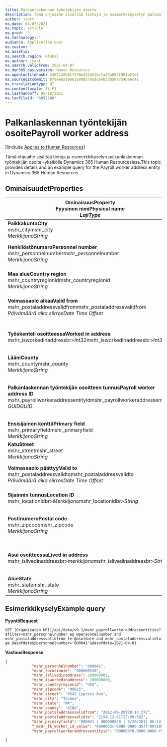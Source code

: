```yaml
---
title: Palkanlaskennan työntekijän osoite
description: Tämä ohjeaihe sisältää tietoja ja esimerkkikyselyn palkanlaskennan työntekijän osoite -yksikölle Dynamics 365 Human Resourcesissa.
author: jcart
ms.date: 04/07/2021
ms.topic: article
ms.prod: ''
ms.technology: ''
audience: Application User
ms.custom: ''
ms.assetid: ''
ms.search.region: Global
ms.author: jcart
ms.search.validFrom: 2021-04-07
ms.dyn365.ops.version: Human Resources
ms.openlocfilehash: 3407128b0172f0e253d51bcfa23a894f981e21e2
ms.sourcegitcommit: 879ee8a10e6158885795dce4b3db5077540eec41
ms.translationtype: HT
ms.contentlocale: fi-FI
ms.lasthandoff: 05/18/2021
ms.locfileid: "6052286"
---
```

# <a name="payroll-worker-address"></a><span data-ttu-id="2d86e-103">Palkanlaskennan työntekijän osoite</span><span class="sxs-lookup"><span data-stu-id="2d86e-103">Payroll worker address</span></span>

[!include [Applies to Human Resources](../includes/applies-to-hr.md)]

<span data-ttu-id="2d86e-104">Tämä ohjeaihe sisältää tietoja ja esimerkkikyselyn palkanlaskennan työntekijän osoite -yksikölle Dynamics 365 Human Resourcesissa.</span><span class="sxs-lookup"><span data-stu-id="2d86e-104">This topic provides details and an example query for the Payroll worker address entity in Dynamics 365 Human Resources.</span></span>

## <a name="properties"></a><span data-ttu-id="2d86e-105">Ominaisuudet</span><span class="sxs-lookup"><span data-stu-id="2d86e-105">Properties</span></span>

| <span data-ttu-id="2d86e-106">Ominaisuus</span><span class="sxs-lookup"><span data-stu-id="2d86e-106">Property</span></span><br><span data-ttu-id="2d86e-107">**Fyysinen nimi**</span><span class="sxs-lookup"><span data-stu-id="2d86e-107">**Physical name**</span></span><br><span data-ttu-id="2d86e-108">**_Laji_**</span><span class="sxs-lookup"><span data-stu-id="2d86e-108">**_Type_**</span></span> | <span data-ttu-id="2d86e-109">Käytä</span><span class="sxs-lookup"><span data-stu-id="2d86e-109">Use</span></span> | <span data-ttu-id="2d86e-110">kuvaus</span><span class="sxs-lookup"><span data-stu-id="2d86e-110">Description</span></span> |
| --- | --- | --- |
| <span data-ttu-id="2d86e-111">**Paikkakunta**</span><span class="sxs-lookup"><span data-stu-id="2d86e-111">**City**</span></span><br><span data-ttu-id="2d86e-112">mshr_city</span><span class="sxs-lookup"><span data-stu-id="2d86e-112">mshr_city</span></span><br><span data-ttu-id="2d86e-113">*Merkkijono*</span><span class="sxs-lookup"><span data-stu-id="2d86e-113">*String*</span></span> | <span data-ttu-id="2d86e-114">Vain luku</span><span class="sxs-lookup"><span data-stu-id="2d86e-114">Read-only</span></span><br><span data-ttu-id="2d86e-115">Vaadittu</span><span class="sxs-lookup"><span data-stu-id="2d86e-115">Required</span></span> | <span data-ttu-id="2d86e-116">Osoitteessa määritetty paikkakunta.</span><span class="sxs-lookup"><span data-stu-id="2d86e-116">The city defined for the address.</span></span>   |
| <span data-ttu-id="2d86e-117">**Henkilöstönumero**</span><span class="sxs-lookup"><span data-stu-id="2d86e-117">**Personnel number**</span></span><br><span data-ttu-id="2d86e-118">mshr_personnelnumber</span><span class="sxs-lookup"><span data-stu-id="2d86e-118">mshr_personnelnumber</span></span><br><span data-ttu-id="2d86e-119">*Merkkijono*</span><span class="sxs-lookup"><span data-stu-id="2d86e-119">*String*</span></span> | <span data-ttu-id="2d86e-120">Vain luku</span><span class="sxs-lookup"><span data-stu-id="2d86e-120">Read-only</span></span><br><span data-ttu-id="2d86e-121">Vaadittu</span><span class="sxs-lookup"><span data-stu-id="2d86e-121">Required</span></span> | <span data-ttu-id="2d86e-122">Työntekijän yksilöivä henkilökuntanumero.</span><span class="sxs-lookup"><span data-stu-id="2d86e-122">The employee's unique personnel number.</span></span>  |
| <span data-ttu-id="2d86e-123">**Maa alue**</span><span class="sxs-lookup"><span data-stu-id="2d86e-123">**Country region**</span></span><br><span data-ttu-id="2d86e-124">mshr_countryregionid</span><span class="sxs-lookup"><span data-stu-id="2d86e-124">mshr_countryregionid</span></span><br><span data-ttu-id="2d86e-125">*Merkkijono*</span><span class="sxs-lookup"><span data-stu-id="2d86e-125">*String*</span></span> | <span data-ttu-id="2d86e-126">Vain luku</span><span class="sxs-lookup"><span data-stu-id="2d86e-126">Read-only</span></span><br><span data-ttu-id="2d86e-127">Vaadittu</span><span class="sxs-lookup"><span data-stu-id="2d86e-127">Required</span></span> | <span data-ttu-id="2d86e-128">Osoitteeseen määritetty maa tai alue</span><span class="sxs-lookup"><span data-stu-id="2d86e-128">The country region defined for the address</span></span>  |
| <span data-ttu-id="2d86e-129">**Voimassaolo alkaa**</span><span class="sxs-lookup"><span data-stu-id="2d86e-129">**Valid from**</span></span><br><span data-ttu-id="2d86e-130">mshr_postaladdressvalidfrom</span><span class="sxs-lookup"><span data-stu-id="2d86e-130">mshr_postaladdressvalidfrom</span></span><br><span data-ttu-id="2d86e-131">*Päivämäärä aika siirros*</span><span class="sxs-lookup"><span data-stu-id="2d86e-131">*Date Time Offset*</span></span> | <span data-ttu-id="2d86e-132">Vain luku</span><span class="sxs-lookup"><span data-stu-id="2d86e-132">Read-only</span></span> <br><span data-ttu-id="2d86e-133">Vaadittu</span><span class="sxs-lookup"><span data-stu-id="2d86e-133">Required</span></span> | <span data-ttu-id="2d86e-134">Päivämäärä, josta alkaen osoite on voimassa.</span><span class="sxs-lookup"><span data-stu-id="2d86e-134">The date the address is valid from.</span></span> |
| <span data-ttu-id="2d86e-135">**Työskenteli osoitteessa**</span><span class="sxs-lookup"><span data-stu-id="2d86e-135">**Worked in address**</span></span><br><span data-ttu-id="2d86e-136">mshr_isworkedinaddressbr>*Int32*</span><span class="sxs-lookup"><span data-stu-id="2d86e-136">mshr_isworkedinaddressbr>*Int32*</span></span> | <span data-ttu-id="2d86e-137">Vain luku</span><span class="sxs-lookup"><span data-stu-id="2d86e-137">Read-only</span></span><br><span data-ttu-id="2d86e-138">Vaadittu</span><span class="sxs-lookup"><span data-stu-id="2d86e-138">Required</span></span> | <span data-ttu-id="2d86e-139">Osoittaa, onko osoite se, jossa työntekijä työskentelee.</span><span class="sxs-lookup"><span data-stu-id="2d86e-139">Denotes if the address is where the employee works.</span></span> |
| <span data-ttu-id="2d86e-140">**Lääni**</span><span class="sxs-lookup"><span data-stu-id="2d86e-140">**County**</span></span><br><span data-ttu-id="2d86e-141">mshr_county</span><span class="sxs-lookup"><span data-stu-id="2d86e-141">mshr_county</span></span><br><span data-ttu-id="2d86e-142">*Merkkijono*</span><span class="sxs-lookup"><span data-stu-id="2d86e-142">*String*</span></span> | <span data-ttu-id="2d86e-143">Vain luku</span><span class="sxs-lookup"><span data-stu-id="2d86e-143">Read-only</span></span><br><span data-ttu-id="2d86e-144">Vaadittu</span><span class="sxs-lookup"><span data-stu-id="2d86e-144">Required</span></span> | <span data-ttu-id="2d86e-145">Osoitteessa määritetty maakunta.</span><span class="sxs-lookup"><span data-stu-id="2d86e-145">The county defined for the address.</span></span>  |
| <span data-ttu-id="2d86e-146">**Palkanlaskennan työntekijän osoitteen tunnus**</span><span class="sxs-lookup"><span data-stu-id="2d86e-146">**Payroll worker address ID**</span></span><br><span data-ttu-id="2d86e-147">mshr_payrollworkeraddressentityid</span><span class="sxs-lookup"><span data-stu-id="2d86e-147">mshr_payrollworkeraddressentityid</span></span><br><span data-ttu-id="2d86e-148">*GUID*</span><span class="sxs-lookup"><span data-stu-id="2d86e-148">*GUID*</span></span> | <span data-ttu-id="2d86e-149">Vaadittu</span><span class="sxs-lookup"><span data-stu-id="2d86e-149">Required</span></span><br><span data-ttu-id="2d86e-150">Järjestelmän luoma</span><span class="sxs-lookup"><span data-stu-id="2d86e-150">System generated</span></span> | <span data-ttu-id="2d86e-151">Järjestelmän luoma GUID-arvo, jonka avulla osoite voidaan yksilöivästi tunnistaa.</span><span class="sxs-lookup"><span data-stu-id="2d86e-151">A system-generated GUID value to uniquely identify the address.</span></span>  |
| <span data-ttu-id="2d86e-152">**Ensisijainen kenttä**</span><span class="sxs-lookup"><span data-stu-id="2d86e-152">**Primary field**</span></span><br><span data-ttu-id="2d86e-153">mshr_primaryfield</span><span class="sxs-lookup"><span data-stu-id="2d86e-153">mshr_primaryfield</span></span><br><span data-ttu-id="2d86e-154">*Merkkijono*</span><span class="sxs-lookup"><span data-stu-id="2d86e-154">*String*</span></span> | <span data-ttu-id="2d86e-155">Vain luku</span><span class="sxs-lookup"><span data-stu-id="2d86e-155">Read-only</span></span><br><span data-ttu-id="2d86e-156">Vaadittu</span><span class="sxs-lookup"><span data-stu-id="2d86e-156">Required</span></span> |  |
| <span data-ttu-id="2d86e-157">**Katu**</span><span class="sxs-lookup"><span data-stu-id="2d86e-157">**Street**</span></span><br><span data-ttu-id="2d86e-158">mshr_street</span><span class="sxs-lookup"><span data-stu-id="2d86e-158">mshr_street</span></span><br><span data-ttu-id="2d86e-159">*Merkkijono*</span><span class="sxs-lookup"><span data-stu-id="2d86e-159">*String*</span></span> | <span data-ttu-id="2d86e-160">Vain luku</span><span class="sxs-lookup"><span data-stu-id="2d86e-160">Read-only</span></span><br><span data-ttu-id="2d86e-161">Vaadittu</span><span class="sxs-lookup"><span data-stu-id="2d86e-161">Required</span></span> | <span data-ttu-id="2d86e-162">Osoitteessa määritetty katu.</span><span class="sxs-lookup"><span data-stu-id="2d86e-162">The street defined for the address.</span></span> |
| <span data-ttu-id="2d86e-163">**Voimassaolo päättyy**</span><span class="sxs-lookup"><span data-stu-id="2d86e-163">**Valid to**</span></span><br><span data-ttu-id="2d86e-164">mshr_postaladdressvalidto</span><span class="sxs-lookup"><span data-stu-id="2d86e-164">mshr_postaladdressvalidto</span></span><br><span data-ttu-id="2d86e-165">*Päivämäärä aika siirros*</span><span class="sxs-lookup"><span data-stu-id="2d86e-165">*Date Time Offset*</span></span> | <span data-ttu-id="2d86e-166">Vain luku</span><span class="sxs-lookup"><span data-stu-id="2d86e-166">Read-only</span></span> <br><span data-ttu-id="2d86e-167">Vaadittu</span><span class="sxs-lookup"><span data-stu-id="2d86e-167">Required</span></span> | <span data-ttu-id="2d86e-168">Päivämäärä, johon asti osoite on voimassa.</span><span class="sxs-lookup"><span data-stu-id="2d86e-168">The date the address is valid to.</span></span>  |
| <span data-ttu-id="2d86e-169">**Sijainnin tunnus**</span><span class="sxs-lookup"><span data-stu-id="2d86e-169">**Location ID**</span></span><br><span data-ttu-id="2d86e-170">mshr_locationidbr>*Merkkijono*</span><span class="sxs-lookup"><span data-stu-id="2d86e-170">mshr_locationidbr>*String*</span></span> | <span data-ttu-id="2d86e-171">Vain luku</span><span class="sxs-lookup"><span data-stu-id="2d86e-171">Read-only</span></span> <br><span data-ttu-id="2d86e-172">Vaadittu</span><span class="sxs-lookup"><span data-stu-id="2d86e-172">Required</span></span> | <span data-ttu-id="2d86e-173">Osoitteen tunnus.</span><span class="sxs-lookup"><span data-stu-id="2d86e-173">The ID for the address.</span></span>  |
| <span data-ttu-id="2d86e-174">**Postinumero**</span><span class="sxs-lookup"><span data-stu-id="2d86e-174">**Postal code**</span></span><br><span data-ttu-id="2d86e-175">mshr_zipcode</span><span class="sxs-lookup"><span data-stu-id="2d86e-175">mshr_zipcode</span></span><br><span data-ttu-id="2d86e-176">*Merkkijono*</span><span class="sxs-lookup"><span data-stu-id="2d86e-176">*String*</span></span> | <span data-ttu-id="2d86e-177">Vain luku</span><span class="sxs-lookup"><span data-stu-id="2d86e-177">Read-only</span></span> <br><span data-ttu-id="2d86e-178">Vaadittu</span><span class="sxs-lookup"><span data-stu-id="2d86e-178">Required</span></span> |<span data-ttu-id="2d86e-179">Työntekijälle määritetty tunnusnumero.</span><span class="sxs-lookup"><span data-stu-id="2d86e-179">The identification number defined for the employee.</span></span>  |
| <span data-ttu-id="2d86e-180">**Asui osoitteessa**</span><span class="sxs-lookup"><span data-stu-id="2d86e-180">**Lived in address**</span></span><br><span data-ttu-id="2d86e-181">mshr_islivedinaddressbr>*merkkijono*</span><span class="sxs-lookup"><span data-stu-id="2d86e-181">mshr_islivedinaddressbr>*String*</span></span> | <span data-ttu-id="2d86e-182">Vain luku</span><span class="sxs-lookup"><span data-stu-id="2d86e-182">Read-only</span></span><br><span data-ttu-id="2d86e-183">Vaadittu</span><span class="sxs-lookup"><span data-stu-id="2d86e-183">Required</span></span> | <span data-ttu-id="2d86e-184">Osoittaa, onko osoite se, jossa työntekijä asuu.</span><span class="sxs-lookup"><span data-stu-id="2d86e-184">Denotes if the address is where the employee lives.</span></span> |
| <span data-ttu-id="2d86e-185">**Alue**</span><span class="sxs-lookup"><span data-stu-id="2d86e-185">**State**</span></span><br><span data-ttu-id="2d86e-186">mshr_state</span><span class="sxs-lookup"><span data-stu-id="2d86e-186">mshr_state</span></span><br><span data-ttu-id="2d86e-187">*Merkkijono*</span><span class="sxs-lookup"><span data-stu-id="2d86e-187">*String*</span></span> | <span data-ttu-id="2d86e-188">Vain luku</span><span class="sxs-lookup"><span data-stu-id="2d86e-188">Read-only</span></span><br><span data-ttu-id="2d86e-189">Vaadittu</span><span class="sxs-lookup"><span data-stu-id="2d86e-189">Required</span></span> | <span data-ttu-id="2d86e-190">Osoitteessa määritetty osavaltio.</span><span class="sxs-lookup"><span data-stu-id="2d86e-190">The state defined for the address.</span></span>  |

## <a name="example-query"></a><span data-ttu-id="2d86e-191">Esimerkkikysely</span><span class="sxs-lookup"><span data-stu-id="2d86e-191">Example query</span></span>

<span data-ttu-id="2d86e-192">**Pyyntö**</span><span class="sxs-lookup"><span data-stu-id="2d86e-192">**Request**</span></span>

```http
GET [Organizaton URI]/api/data/v9.1/mshr_payrollworkeraddressentities?$filter=mshr_personnelnumber eq @personnelnumber and mshr_postaladdressvalidfrom le @asofdate and mshr_postaladdressvalidto ge @asofdate&@personnelnumber='000041'&@asofdate=2021-04-01
```

<span data-ttu-id="2d86e-193">**Vastaus**</span><span class="sxs-lookup"><span data-stu-id="2d86e-193">**Response**</span></span>

```json
{
            "mshr_personnelnumber": "000041",
            "mshr_locationid": "000000538",
            "mshr_islivedinaddress": 200000001,
            "mshr_isworkedinaddress": 200000000,
            "mshr_countryregionid": "USA",
            "mshr_zipcode": "99025",
            "mshr_street": "6543 Cypress Ave",
            "mshr_city": "Tacoma",
            "mshr_state": "WA",
            "mshr_county": "KING",
            "mshr_postaladdressvalidfrom": "2012-09-20T20:14:27Z",
            "mshr_postaladdressvalidto": "2154-12-31T23:59:59Z",
            "mshr_primaryfield": "000041 | 000000538 | 9/20/2012 08:14:27 pm",
            "_mshr_fk_worker_id_value": "00000d3c-0000-0000-d5ff-004105000000",
            "mshr_payrollworkeraddressentityid": "000006f0-0000-0000-f90f-014105000000"

}
```
